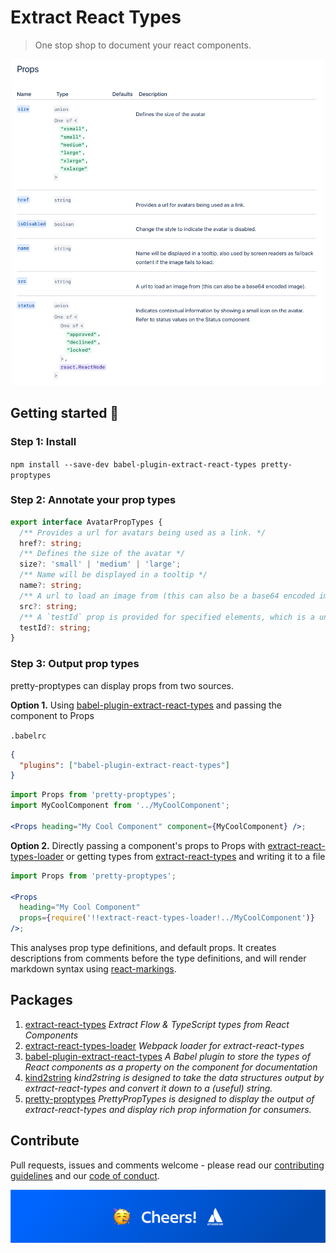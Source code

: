 # Extract React Types

> One stop shop to document your react components.

<p align="center">
  <img width="500" src="./assets/example.png">
</p>

## Getting started 🏁

### Step 1: Install

`npm install --save-dev babel-plugin-extract-react-types pretty-proptypes`

### Step 2: Annotate your prop types

```typescript
export interface AvatarPropTypes {
  /** Provides a url for avatars being used as a link. */
  href?: string;
  /** Defines the size of the avatar */
  size?: 'small' | 'medium' | 'large';
  /** Name will be displayed in a tooltip */
  name?: string;
  /** A url to load an image from (this can also be a base64 encoded image). */
  src?: string;
  /** A `testId` prop is provided for specified elements, which is a unique string that appears as a data attribute `data-testid` in the rendered code, serving as a hook for automated tests */
  testId?: string;
}
```

### Step 3: Output prop types

pretty-proptypes can display props from two sources.

**Option 1.** Using [babel-plugin-extract-react-types](./packages/babel-plugin-extract-react-types) and passing the component to Props

`.babelrc`

```json
{
  "plugins": ["babel-plugin-extract-react-types"]
}
```

```jsx
import Props from 'pretty-proptypes';
import MyCoolComponent from '../MyCoolComponent';

<Props heading="My Cool Component" component={MyCoolComponent} />;
```

**Option 2.** Directly passing a component's props to Props with [extract-react-types-loader](./packages/extract-react-types-loader) or getting types from [extract-react-types](./packages/extract-react-types) and writing it to a file

```jsx
import Props from 'pretty-proptypes';

<Props
  heading="My Cool Component"
  props={require('!!extract-react-types-loader!../MyCoolComponent')}
/>;
```

This analyses prop type definitions, and default props. It creates descriptions from comments before the type definitions, and will render markdown syntax using [react-markings](https://www.npmjs.com/package/react-markings).

## Packages

1. [extract-react-types](./packages/extract-react-types) _Extract Flow & TypeScript types from React Components_
2. [extract-react-types-loader](./packages/extract-react-types-loader) _Webpack loader for extract-react-types_
3. [babel-plugin-extract-react-types](./packages/babel-plugin-extract-react-types) _A Babel plugin to store the types of React components as a property on the component for documentation_
4. [kind2string](./packages/kind2string) _kind2string is designed to take the data structures output by extract-react-types and convert it down to a (useful) string._
5. [pretty-proptypes](./packages/pretty-proptypes) _PrettyPropTypes is designed to display the output of extract-react-types and display rich prop information for consumers._

## Contribute

Pull requests, issues and comments welcome - please read our [contributing guidelines](./contributing.md) and our [code of conduct](./code-of-conduct.md).

[![Atlassian](https://raw.githubusercontent.com/atlassian-internal/oss-assets/master/banner-cheers-light.png)](https://atlassian.com)
